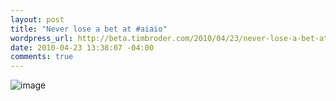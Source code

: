 ```yaml
--- 
layout: post
title: "Never lose a bet at #aiaio"
wordpress_url: http://beta.timbroder.com/2010/04/23/never-lose-a-bet-at-aiaio/
date: 2010-04-23 13:38:07 -04:00
comments: true
---
```

<img style="display:block;margin-right:auto;margin-left:auto;" alt="image" src="http://beta.timbroder.com/wp-content/uploads/2010/04/wpid-2010-04-21-14.15.53.jpg" /><br /><br />
